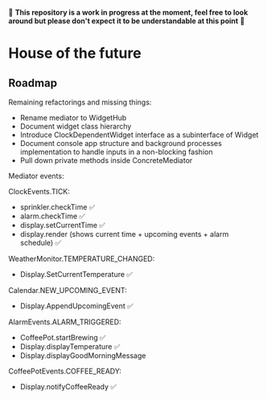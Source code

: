 🚧 **This repository is a work in progress at the moment, feel free to look around but please don't expect it to be understandable at this point** 🚧

# House of the future

## Roadmap

Remaining refactorings and missing things:

- Rename mediator to WidgetHub
- Document widget class hierarchy
- Introduce ClockDependentWidget interface as a subinterface of Widget
- Document console app structure and background processes implementation to handle inputs in a non-blocking fashion
- Pull down private methods inside ConcreteMediator

Mediator events:

ClockEvents.TICK:

- sprinkler.checkTime ✅
- alarm.checkTime ✅
- display.setCurrentTime ✅
- display.render (shows current time + upcoming events + alarm schedule) ✅

WeatherMonitor.TEMPERATURE_CHANGED:

- Display.SetCurrentTemperature ✅

Calendar.NEW_UPCOMING_EVENT:

- Display.AppendUpcomingEvent ✅

AlarmEvents.ALARM_TRIGGERED:

- CoffeePot.startBrewing ✅
- Display.displayTemperature ✅
- Display.displayGoodMorningMessage

CoffeePotEvents.COFFEE_READY:

- Display.notifyCoffeeReady ✅
